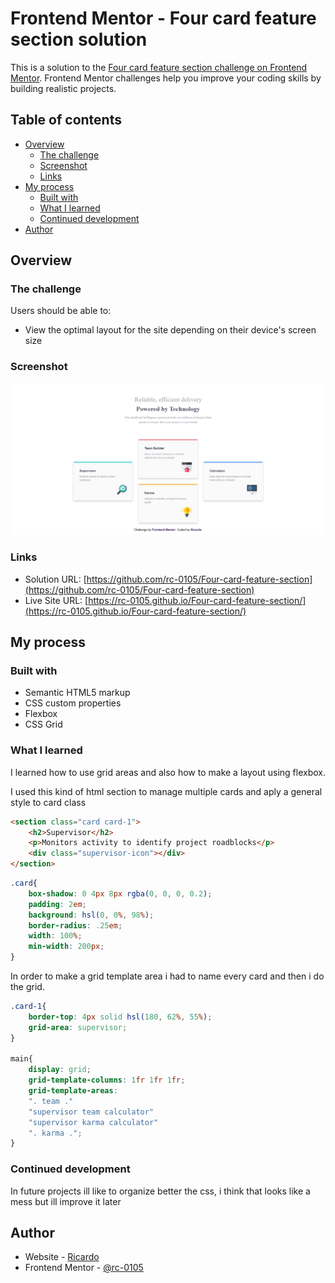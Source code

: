 # Frontend Mentor - Four card feature section solution

This is a solution to the [Four card feature section challenge on Frontend Mentor](https://www.frontendmentor.io/challenges/four-card-feature-section-weK1eFYK). Frontend Mentor challenges help you improve your coding skills by building realistic projects. 

## Table of contents

- [Overview](#overview)
  - [The challenge](#the-challenge)
  - [Screenshot](#screenshot)
  - [Links](#links)
- [My process](#my-process)
  - [Built with](#built-with)
  - [What I learned](#what-i-learned)
  - [Continued development](#continued-development)
- [Author](#author)

## Overview

### The challenge

Users should be able to:

- View the optimal layout for the site depending on their device's screen size

### Screenshot

![screenshot](./screenshot.png)

### Links

- Solution URL: [https://github.com/rc-0105/Four-card-feature-section](https://github.com/rc-0105/Four-card-feature-section)
- Live Site URL: [https://rc-0105.github.io/Four-card-feature-section/](https://rc-0105.github.io/Four-card-feature-section/)

## My process

### Built with

- Semantic HTML5 markup
- CSS custom properties
- Flexbox
- CSS Grid

### What I learned

I learned how to use grid areas and also how to make a layout using flexbox.

I used this kind of html section to manage multiple cards and aply a general style to card class
```html
<section class="card card-1">
    <h2>Supervisor</h2>
    <p>Monitors activity to identify project roadblocks</p>
    <div class="supervisor-icon"></div>
</section>  
```
```css
.card{
    box-shadow: 0 4px 8px rgba(0, 0, 0, 0.2);
    padding: 2em;
    background: hsl(0, 0%, 98%);
    border-radius: .25em;
    width: 100%;
    min-width: 200px;
}
```

In order to make a grid template area i had to name every card and then i do the grid.
```css
.card-1{
    border-top: 4px solid hsl(180, 62%, 55%);
    grid-area: supervisor;
}

main{
    display: grid;
    grid-template-columns: 1fr 1fr 1fr;
    grid-template-areas: 
    ". team ."
    "supervisor team calculator"
    "supervisor karma calculator"
    ". karma .";
}
```

### Continued development

In future projects ill like to organize better the css, i think that looks like a mess but ill improve it later

## Author

- Website - [Ricardo](https://github.com/rc-0105)
- Frontend Mentor - [@rc-0105](https://www.frontendmentor.io/profile/rc-0105)
